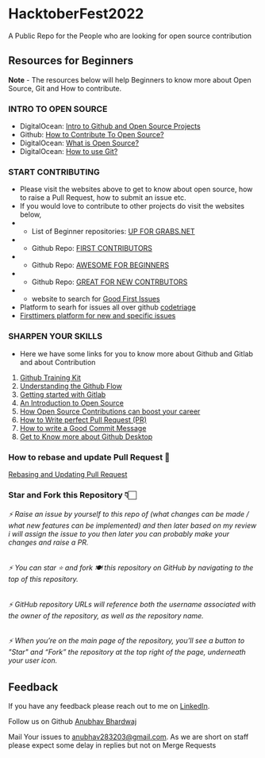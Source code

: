 # HacktoberFest2022
A Public Repo for the People who are looking for open source contribution 
## Resources for Beginners

**Note** - The resources below will help Beginners to know more about Open Source, Git and How to contribute.

### INTRO TO OPEN SOURCE
- DigitalOcean: [Intro to Github and Open Source Projects](https://www.digitalocean.com/community/tutorial_series/an-introduction-to-open-source)
- Github: [How to Contribute To Open Source?](https://opensource.guide/how-to-contribute/)
- DigitalOcean: [What is Open Source?](https://www.digitalocean.com/community/tutorials/what-is-open-source)
- DigitalOcean: [How to use Git?](https://www.digitalocean.com/community/cheatsheets/how-to-use-git-a-reference-guide)

### START CONTRIBUTING
- Please visit the websites above to get to know about open source, how to raise a Pull Request, how to submit an issue etc.
- If you would love to contribute to other projects do visit the websites below,
- - List of Beginner repositories: [UP FOR GRABS.NET](https://up-for-grabs.net/#/)
- - Github Repo: [FIRST CONTRIBUTORS](https://github.com/firstcontributions/first-contributions)
- - Github Repo: [AWESOME FOR BEGINNERS](https://github.com/mungell/awesome-for-beginners)
- - Github Repo: [GREAT FOR NEW CONTRBUTORS](https://github.com/showcases/great-for-new-contributors)
- - website to search for [Good First Issues](https://goodfirstissues.com/index.html)
- Platform to searh for issues all over github [codetriage](https://www.codetriage.com/)
- [Firsttimers platform for new and specific issues](https://www.firsttimersonly.com/)

### SHARPEN YOUR SKILLS
- Here we have some links for you to know more about Github and Gitlab and about Contribution
1. [Github Training Kit](https://github.github.com/training-kit/)
2. [Understanding the Github Flow](https://guides.github.com/introduction/flow/)
3. [Getting started with Gitlab](https://about.gitlab.com/get-started/)
4. [An Introduction to Open Source](https://www.digitalocean.com/community/tutorial_series/an-introduction-to-open-source)
5. [How Open Source Contributions can boost your career](https://opensource.com/article/19/5/how-get-job-doing-open-source)
6. [How to Write perfect Pull Request (PR)](https://github.blog/2015-01-21-how-to-write-the-perfect-pull-request/)
7. [How to write a Good Commit Message](https://dev.to/chrissiemhrk/git-commit-message-5e21)
8. [Get to Know more about Github Desktop](https://desktop.github.com/)


### How to rebase and update Pull Request 🌟
[Rebasing and Updating Pull Request](https://www.digitalocean.com/community/tutorials/how-to-rebase-and-update-a-pull-request)

### Star and Fork this Repository 👇🏻
###### ⚡  Raise an issue by yourself to this repo of (what changes can be made / what new features can be implemented) and then later based on my review i will assign the issue to you then later you can probably make your changes and raise a PR.
###### ⚡  You can star ⭐ and fork 🍽️ this repository on GitHub by navigating to the top of this repository.
###### ⚡  GitHub repository URLs will reference both the username associated with the owner of the repository, as well as the repository name.
###### ⚡  When you’re on the main page of the repository, you’ll see a button to "Star" and “Fork” the repository at the top right of the page, underneath your user icon.



## Feedback

If you have any feedback please reach out to me on [LinkedIn](https://www.linkedin.com/in/abd8126/). 





Follow us on Github [Anubhav Bhardwaj](https://github.com/abd8126)

Mail Your issues to anubhav283203@gmail.com. 
As we are short on staff please expect some delay in replies but not on Merge Requests



